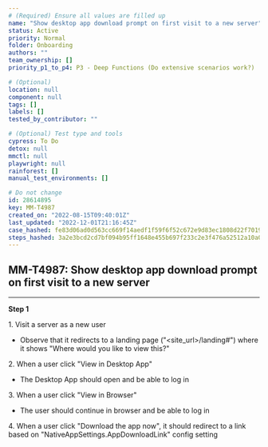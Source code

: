 ```yaml
---
# (Required) Ensure all values are filled up
name: "Show desktop app download prompt on first visit to a new server"
status: Active
priority: Normal
folder: Onboarding
authors: ""
team_ownership: []
priority_p1_to_p4: P3 - Deep Functions (Do extensive scenarios work?)

# (Optional)
location: null
component: null
tags: []
labels: []
tested_by_contributor: ""

# (Optional) Test type and tools
cypress: To Do
detox: null
mmctl: null
playwright: null
rainforest: []
manual_test_environments: []

# Do not change
id: 28614895
key: MM-T4987
created_on: "2022-08-15T09:40:01Z"
last_updated: "2022-12-01T21:16:45Z"
case_hashed: fe83d06ad0d563cc669f14aedf1f59f6f52c672e9d83ec1808d22f7019a092850f48f15128daf74ea976c3637ba59d46
steps_hashed: 3a2e3bcd2cd7bf094b95ff1648e455b697f233c2e3f476a52512a10a0d593d82a9cba7fdccae9852a5cd104f27a23abd
---
```


<!-- (Auto-generated) Based on frontmatter's "key" and "name" -->

## MM-T4987: Show desktop app download prompt on first visit to a new server

---

**Step 1**

1\. Visit a server as a new user

- Observe that it redirects to a landing page ("\<site\_url>/landing#") where it shows "Where would you like to view this?"

2\. When a user click "View in Desktop App"

- The Desktop App should open and be able to log in

3\. When a user click "View in Browser"

- The user should continue in browser and be able to log in

4\. When a user click "Download the app now", it should redirect to a link based on "NativeAppSettings.AppDownloadLink" config setting
